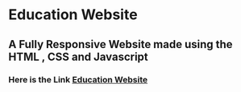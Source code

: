 # Education Website
## A Fully Responsive Website made using the HTML , CSS and Javascript

### Here is the Link **[Education Website](http://mananaggarwal.me/EducationWebsite/)**